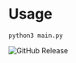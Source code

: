 # Usage
```
python3 main.py
```
![GitHub Release](https://img.shields.io/github/v/release/b2nzy/speedtest-fake-result)
